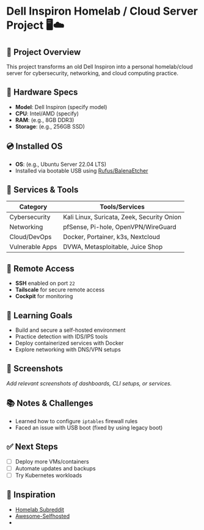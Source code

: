 # Dell Inspiron Homelab / Cloud Server Project 🖥️☁️

## 🚀 Project Overview
This project transforms an old Dell Inspiron into a personal homelab/cloud server for cybersecurity, networking, and cloud computing practice.

## 🔧 Hardware Specs
- **Model**: Dell Inspiron (specify model)
- **CPU**: Intel/AMD (specify)
- **RAM**: (e.g., 8GB DDR3)
- **Storage**: (e.g., 256GB SSD)

## 💿 Installed OS
- **OS**: (e.g., Ubuntu Server 22.04 LTS)
- Installed via bootable USB using [Rufus/BalenaEtcher](https://www.balena.io/etcher/)

## 🧰 Services & Tools

| Category       | Tools/Services                             |
|----------------|--------------------------------------------|
| Cybersecurity  | Kali Linux, Suricata, Zeek, Security Onion |
| Networking     | pfSense, Pi-hole, OpenVPN/WireGuard        |
| Cloud/DevOps   | Docker, Portainer, k3s, Nextcloud          |
| Vulnerable Apps| DVWA, Metasploitable, Juice Shop           |

## 🔌 Remote Access
- **SSH** enabled on port `22`
- **Tailscale** for secure remote access
- **Cockpit** for monitoring

## 📘 Learning Goals
- Build and secure a self-hosted environment
- Practice detection with IDS/IPS tools
- Deploy containerized services with Docker
- Explore networking with DNS/VPN setups

## 📸 Screenshots
_Add relevant screenshots of dashboards, CLI setups, or services._

## 📚 Notes & Challenges
- Learned how to configure `iptables` firewall rules
- Faced an issue with USB boot (fixed by using legacy boot)

## ✅ Next Steps
- [ ] Deploy more VMs/containers
- [ ] Automate updates and backups
- [ ] Try Kubernetes workloads

## 🧠 Inspiration
- [Homelab Subreddit](https://www.reddit.com/r/homelab/)
- [Awesome-Selfhosted](https://github.com/awesome-selfhosted/awesome-selfhosted)
- 
